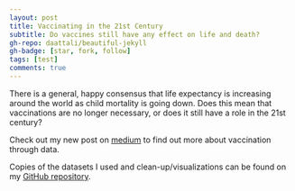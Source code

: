 ```yaml
---
layout: post
title: Vaccinating in the 21st Century
subtitle: Do vaccines still have any effect on life and death?
gh-repo: daattali/beautiful-jekyll
gh-badge: [star, fork, follow]
tags: [test]
comments: true
---
```



There is a general, happy consensus that life expectancy is increasing around the world as child mortality is going down. Does this mean that vaccinations are no longer necessary, or does it still have a role in the 21st century?

Check out my new post on [medium](https://medium.com/@ywang03/do-vaccines-really-have-any-effect-on-life-and-death-9dfd71e4e529/) to find out more about vaccination through data. 

Copies of the datasets I used and clean-up/visualizations can be found on my [GitHub repository](https://github.com/KristineYW/DS-Unit-1-Build).


